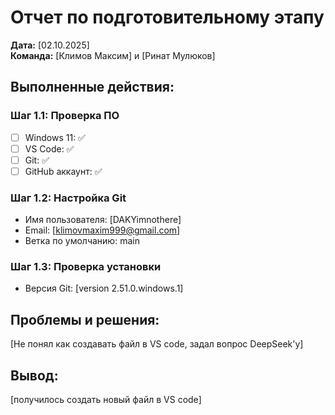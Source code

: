 # Отчет по подготовительному этапу

**Дата:** [02.10.2025]  
**Команда:** [Климов Максим] и [Ринат Мулюков]

## Выполненные действия:

### Шаг 1.1: Проверка ПО
- [ ] Windows 11: ✅
- [ ] VS Code: ✅ 
- [ ] Git: ✅
- [ ] GitHub аккаунт: ✅

### Шаг 1.2: Настройка Git
- Имя пользователя: [DAKYimnothere]
- Email: [klimovmaxim999@gmail.com]
- Ветка по умолчанию: main

### Шаг 1.3: Проверка установки
- Версия Git: [version 2.51.0.windows.1]

## Проблемы и решения:
[Не понял как создавать файл в VS code, задал вопрос DeepSeek'у]

## Вывод:
[получилось создать новый файл в VS code]